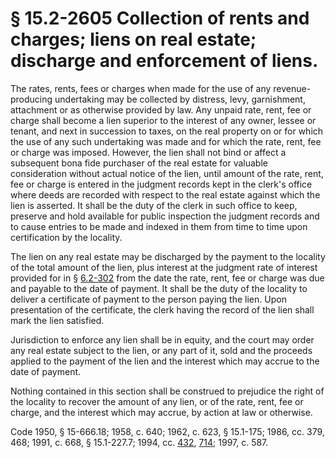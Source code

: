 # § 15.2-2605 Collection of rents and charges; liens on real estate; discharge and enforcement of liens.

<p>The rates, rents, fees or charges when made for the use of any revenue-producing undertaking may be collected by distress, levy, garnishment, attachment or as otherwise provided by law. Any unpaid rate, rent, fee or charge shall become a lien superior to the interest of any owner, lessee or tenant, and next in succession to taxes, on the real property on or for which the use of any such undertaking was made and for which the rate, rent, fee or charge was imposed. However, the lien shall not bind or affect a subsequent bona fide purchaser of the real estate for valuable consideration without actual notice of the lien, until amount of the rate, rent, fee or charge is entered in the judgment records kept in the clerk's office where deeds are recorded with respect to the real estate against which the lien is asserted. It shall be the duty of the clerk in such office to keep, preserve and hold available for public inspection the judgment records and to cause entries to be made and indexed in them from time to time upon certification by the locality.</p><p>The lien on any real estate may be discharged by the payment to the locality of the total amount of the lien, plus interest at the judgment rate of interest provided for in § <a href='http://law.lis.virginia.gov/vacode/6.2-302/'>6.2-302</a> from the date the rate, rent, fee or charge was due and payable to the date of payment. It shall be the duty of the locality to deliver a certificate of payment to the person paying the lien. Upon presentation of the certificate, the clerk having the record of the lien shall mark the lien satisfied.</p><p>Jurisdiction to enforce any lien shall be in equity, and the court may order any real estate subject to the lien, or any part of it, sold and the proceeds applied to the payment of the lien and the interest which may accrue to the date of payment.</p><p>Nothing contained in this section shall be construed to prejudice the right of the locality to recover the amount of any lien, or of the rate, rent, fee or charge, and the interest which may accrue, by action at law or otherwise.</p><p>Code 1950, § 15-666.18; 1958, c. 640; 1962, c. 623, § 15.1-175; 1986, cc. 379, 468; 1991, c. 668, § 15.1-227.7; 1994, cc. <a href='http://lis.virginia.gov/cgi-bin/legp604.exe?941+ful+CHAP0432'>432</a>, <a href='http://lis.virginia.gov/cgi-bin/legp604.exe?941+ful+CHAP0714'>714</a>; 1997, c. 587.</p>